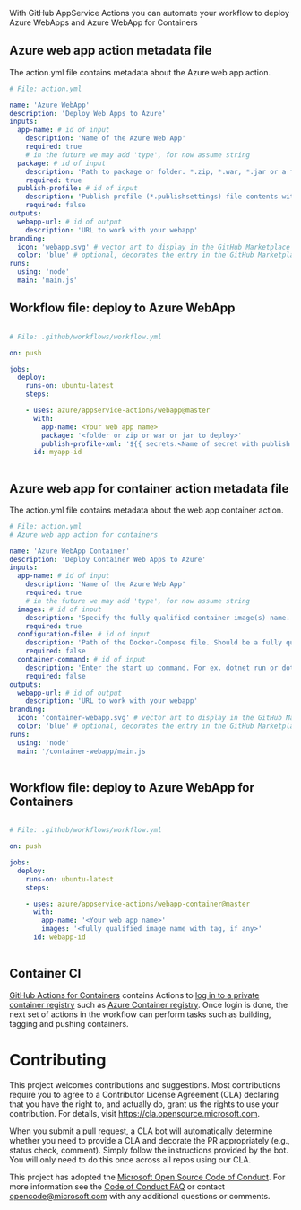 With GitHub AppService Actions you can automate your workflow to deploy Azure WebApps and Azure WebApp for Containers

## Azure web app action metadata file

The action.yml file contains metadata about the Azure web app action.  

```yaml
# File: action.yml

name: 'Azure WebApp'
description: 'Deploy Web Apps to Azure'
inputs: 
  app-name: # id of input
    description: 'Name of the Azure Web App'
    required: true
    # in the future we may add 'type', for now assume string
  package: # id of input
    description: 'Path to package or folder. *.zip, *.war, *.jar or a folder to deploy'
    required: true
  publish-profile: # id of input
    description: 'Publish profile (*.publishsettings) file contents with Web Deploy secrets'
    required: false
outputs:
  webapp-url: # id of output
    description: 'URL to work with your webapp'
branding:
  icon: 'webapp.svg' # vector art to display in the GitHub Marketplace
  color: 'blue' # optional, decorates the entry in the GitHub Marketplace
runs:
  using: 'node'
  main: 'main.js'
```

## Workflow file: deploy to Azure WebApp

```yaml

# File: .github/workflows/workflow.yml

on: push

jobs:
  deploy:
    runs-on: ubuntu-latest
    steps:

    - uses: azure/appservice-actions/webapp@master
      with: 
        app-name: <Your web app name>
        package: '<folder or zip or war or jar to deploy>'
        publish-profile-xml: '${{ secrets.<Name of secret with publish profile contents> }}'
      id: myapp-id    
      
```


## Azure web app for container action metadata file

The action.yml file contains metadata about the web app container action.  

```yaml
# File: action.yml
# Azure web app action for containers

name: 'Azure WebApp Container'
description: 'Deploy Container Web Apps to Azure'
inputs: 
  app-name: # id of input
    description: 'Name of the Azure Web App'
    required: true
    # in the future we may add 'type', for now assume string
  images: # id of input
    description: 'Specify the fully qualified container image(s) name. For example, 'myregistry.azurecr.io/nginx:latest' or 'python:3.7.2-alpine/'. For multi-container scenario multiple container image names can be provided (multi-line separated)'
    required: true
  configuration-file: # id of input
    description: 'Path of the Docker-Compose file. Should be a fully qualified path or relative to the default working directory. Required for multi-container scenario'
    required: false
  container-command: # id of input
    description: 'Enter the start up command. For ex. dotnet run or dotnet filename.dll'
    required: false
outputs:
  webapp-url: # id of output
    description: 'URL to work with your webapp'
branding:
  icon: 'container-webapp.svg' # vector art to display in the GitHub Marketplace
  color: 'blue' # optional, decorates the entry in the GitHub Marketplace
runs:
  using: 'node'
  main: '/container-webapp/main.js
  
```

## Workflow file: deploy to Azure WebApp for Containers

```yaml

# File: .github/workflows/workflow.yml

on: push

jobs:
  deploy:
    runs-on: ubuntu-latest
    steps:

    - uses: azure/appservice-actions/webapp-container@master
      with:
        app-name: '<Your web app name>'
        images: '<fully qualified image name with tag, if any>'
      id: webapp-id
      
```
## Container CI
[GitHub Actions for Containers](https://github.com/Azure/container-actions) contains Actions to [log in to a private container registry](https://docs.docker.com/engine/reference/commandline/login/) such as [Azure Container registry](https://azure.microsoft.com/en-us/services/container-registry/). Once login is done, the next set of actions in the workflow can perform tasks such as building, tagging and pushing containers.

# Contributing

This project welcomes contributions and suggestions.  Most contributions require you to agree to a
Contributor License Agreement (CLA) declaring that you have the right to, and actually do, grant us
the rights to use your contribution. For details, visit https://cla.opensource.microsoft.com.

When you submit a pull request, a CLA bot will automatically determine whether you need to provide
a CLA and decorate the PR appropriately (e.g., status check, comment). Simply follow the instructions
provided by the bot. You will only need to do this once across all repos using our CLA.

This project has adopted the [Microsoft Open Source Code of Conduct](https://opensource.microsoft.com/codeofconduct/).
For more information see the [Code of Conduct FAQ](https://opensource.microsoft.com/codeofconduct/faq/) or
contact [opencode@microsoft.com](mailto:opencode@microsoft.com) with any additional questions or comments.
